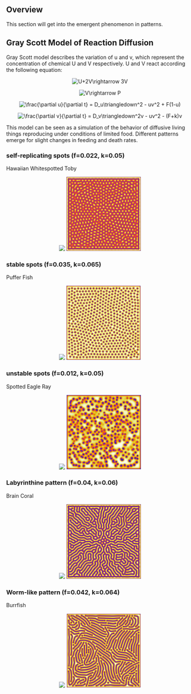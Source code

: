 ## Overview

This section will get into the emergent phenomenon in patterns.

## Gray Scott Model of Reaction Diffusion

Gray Scott model describes the variation of u and v, which represent the concentration of chemical U and V respectively. U and V react according the following equation:

<p align="center">
  <img src="https://latex.codecogs.com/gif.latex?U&plus;2V\rightarrow&space;3V" title="U+2V\rightarrow 3V" />
</p>
<p align="center">
  <img src="https://latex.codecogs.com/gif.latex?V\rightarrow&space;P" title="V\rightarrow P" />
</p>
<p align="center">
  <img src="https://latex.codecogs.com/gif.latex?\frac{\partial&space;u}{\partial&space;t}&space;=&space;D_u\triangledown^2u&space;-&space;uv^2&space;&plus;&space;F(1-u)" title="\frac{\partial u}{\partial t} = D_u\triangledown^2 - uv^2 + F(1-u)" />
</p>
<p align="center">
  <img src="https://latex.codecogs.com/gif.latex?\frac{\partial&space;v}{\partial&space;t}&space;=&space;D_v\triangledown^2v&space;+&space;uv^2&space;-&space;(F&plus;k)v" title="\frac{\partial v}{\partial t} = D_v\triangledown^2v - uv^2 - (F+k)v" />
</p>

This model can be seen as a simulation of the behavior of diffusive living things reproducing under conditions of limited food. Different patterns emerge for slight changes in feeding and death rates.

### self-replicating spots (f=0.022, k=0.05)
Hawaiian Whitespotted Toby
<p align="center">
  <img src="https://mauioceancenter.com/wp-content/uploads/2017/09/White-Spotted-Toby-web-1-768x512.jpg" height="200"/>
  <img src="https://github.com/Kashu7100/Recreation-of-Nature/blob/master/assets/self_replacing_spots.png" height="200"/>
</p>

### stable spots (f=0.035, k=0.065)
Puffer Fish
<p align="center">
  <img src="https://foodsafetynewsfullservice.marlersites.com/files/2014/01/puffer-fish-406-2.jpg" height="200"/>
  <img src="https://github.com/Kashu7100/Recreation-of-Nature/blob/master/assets/stable_spots.png" width="200"/>
</p>

### unstable spots (f=0.012, k=0.05)
Spotted Eagle Ray
<p align="center">
  <img src="http://www.animalspot.net/wp-content/uploads/2012/01/Spotted-eagle-ray-Photos.jpg" height="200"/>
  <img src="https://github.com/Kashu7100/Recreation-of-Nature/blob/master/assets/unstable_spots.png" width="200"/>
</p>

### Labyrinthine pattern (f=0.04, k=0.06)
Brain Coral
<p align="center">
  <img src="https://oceana.org/sites/default/files/styles/lightbox/public/shutterstock_260309279.jpg" height="200"/>
  <img src="https://github.com/Kashu7100/Recreation-of-Nature/blob/master/assets/labyrinthine_pattern.png" width="200"/>
</p>

### Worm-like pattern (f=0.042, k=0.064)
Burrfish
<p align="center">
  <img src="https://scaquarium.org/wp-content/uploads/2015/11/sc-aquarium-burrfish-animal-spec-sheet.jpg" height="200"/>
  <img src="https://github.com/Kashu7100/Recreation-of-Nature/blob/master/assets/worm_like_pattern.png" width="200"/>
</p>

